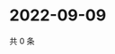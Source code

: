 # 2022-09-09

共 0 条

<!-- BEGIN WEIBO -->
<!-- 最后更新时间 Fri Sep 09 2022 20:35:43 GMT+0800 (China Standard Time) -->

<!-- END WEIBO -->
